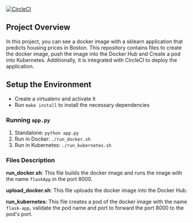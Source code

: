 [![CircleCI](https://circleci.com/gh/leslykqi89/optimize-machine-learning.svg?style=svg)](https://circleci.com/gh/leslykqi89/optimize-machine-learning)

## Project Overview

In this project, you can see a docker image with a sklearn application that predicts housing prices in Boston. This repository contains files to create the docker image, push the image into the Docker Hub and Create a pod into Kubernetes. Additionally, it is integrated with CircleCI to deploy the application.

## Setup the Environment

* Create a virtualenv and activate it
* Run `make install` to install the necessary dependencies

### Running `app.py`

1. Standalone:  `python app.py`
2. Run in Docker:  `./run_docker.sh`
3. Run in Kubernetes:  `./run_kubernetes.sh`

### Files Description

**run_docker.sh**: This file builds the docker image and runs the image with the name `flaskApp` in the port 8000.

**upload_docker.sh**: This file uploads the docker image into the Docker Hub.

**run_kubernetes**: This file creates a pod of the docker image with the name `flask-app`, validate the pod name and port to forward the port 8000 to the pod's port.
